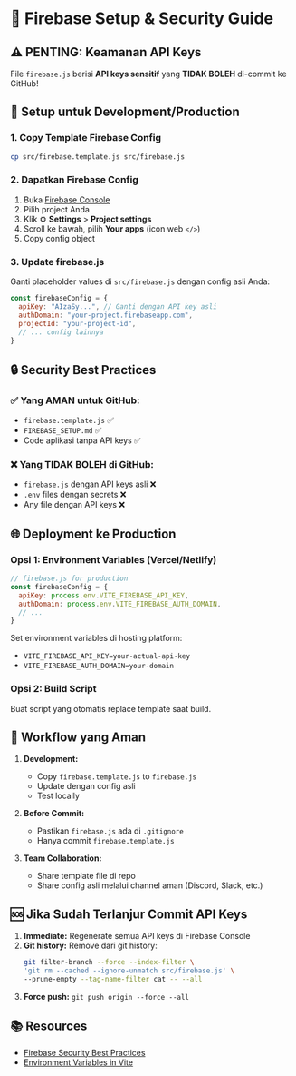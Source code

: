 # 🔐 Firebase Setup & Security Guide

## ⚠️ PENTING: Keamanan API Keys

File `firebase.js` berisi **API keys sensitif** yang **TIDAK BOLEH** di-commit ke GitHub!

## 🚀 Setup untuk Development/Production

### 1. Copy Template Firebase Config
```bash
cp src/firebase.template.js src/firebase.js
```

### 2. Dapatkan Firebase Config
1. Buka [Firebase Console](https://console.firebase.google.com/)
2. Pilih project Anda
3. Klik ⚙️ **Settings** > **Project settings**
4. Scroll ke bawah, pilih **Your apps** (icon web `</>`)
5. Copy config object

### 3. Update firebase.js
Ganti placeholder values di `src/firebase.js` dengan config asli Anda:

```javascript
const firebaseConfig = {
  apiKey: "AIzaSy...", // Ganti dengan API key asli
  authDomain: "your-project.firebaseapp.com",
  projectId: "your-project-id",
  // ... config lainnya
}
```

## 🔒 Security Best Practices

### ✅ Yang AMAN untuk GitHub:
- `firebase.template.js` ✅
- `FIREBASE_SETUP.md` ✅
- Code aplikasi tanpa API keys ✅

### ❌ Yang TIDAK BOLEH di GitHub:
- `firebase.js` dengan API keys asli ❌
- `.env` files dengan secrets ❌
- Any file dengan API keys ❌

## 🌐 Deployment ke Production

### Opsi 1: Environment Variables (Vercel/Netlify)
```javascript
// firebase.js for production
const firebaseConfig = {
  apiKey: process.env.VITE_FIREBASE_API_KEY,
  authDomain: process.env.VITE_FIREBASE_AUTH_DOMAIN,
  // ...
}
```

Set environment variables di hosting platform:
- `VITE_FIREBASE_API_KEY=your-actual-api-key`
- `VITE_FIREBASE_AUTH_DOMAIN=your-domain`

### Opsi 2: Build Script
Buat script yang otomatis replace template saat build.

## 🔄 Workflow yang Aman

1. **Development:**
   - Copy `firebase.template.js` to `firebase.js`
   - Update dengan config asli
   - Test locally

2. **Before Commit:**
   - Pastikan `firebase.js` ada di `.gitignore`
   - Hanya commit `firebase.template.js`

3. **Team Collaboration:**
   - Share template file di repo
   - Share config asli melalui channel aman (Discord, Slack, etc.)

## 🆘 Jika Sudah Terlanjur Commit API Keys

1. **Immediate:** Regenerate semua API keys di Firebase Console
2. **Git history:** Remove dari git history:
   ```bash
   git filter-branch --force --index-filter \
   'git rm --cached --ignore-unmatch src/firebase.js' \
   --prune-empty --tag-name-filter cat -- --all
   ```
3. **Force push:** `git push origin --force --all`

## 📚 Resources
- [Firebase Security Best Practices](https://firebase.google.com/docs/rules/get-started)
- [Environment Variables in Vite](https://vitejs.dev/guide/env-and-mode.html)
